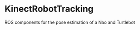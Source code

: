 KinectRobotTracking
===================

ROS components for the pose estimation of a Nao and Turtlebot
